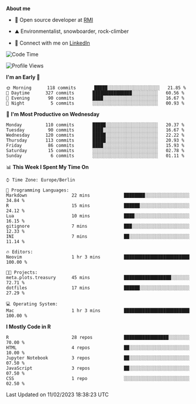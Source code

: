 **About me**

- 💼 Open source developer at [RMI](https://rmi.org/)

- ⛰️ Environmentalist, snowboarder, rock-climber

- 📱 Connect with me on [LinkedIn](https://www.linkedin.com/in/jackson-hoffart/)
 
<!--START_SECTION:waka-->
![Code Time](http://img.shields.io/badge/Code%20Time-31%20hrs%2053%20mins-blue)

![Profile Views](http://img.shields.io/badge/Profile%20Views-0-blue)

**I'm an Early 🐤** 

```text
🌞 Morning      118 commits       █████░░░░░░░░░░░░░░░░░░░░   21.85 % 
🌆 Daytime      327 commits       ███████████████░░░░░░░░░░   60.56 % 
🌃 Evening       90 commits       ████░░░░░░░░░░░░░░░░░░░░░   16.67 % 
🌙 Night          5 commits       ░░░░░░░░░░░░░░░░░░░░░░░░░   00.93 % 

```
📅 **I'm Most Productive on Wednesday** 

```text
Monday         110 commits       █████░░░░░░░░░░░░░░░░░░░░   20.37 % 
Tuesday         90 commits       ████░░░░░░░░░░░░░░░░░░░░░   16.67 % 
Wednesday      120 commits       █████░░░░░░░░░░░░░░░░░░░░   22.22 % 
Thursday       113 commits       █████░░░░░░░░░░░░░░░░░░░░   20.93 % 
Friday          86 commits       ████░░░░░░░░░░░░░░░░░░░░░   15.93 % 
Saturday        15 commits       ░░░░░░░░░░░░░░░░░░░░░░░░░   02.78 % 
Sunday           6 commits       ░░░░░░░░░░░░░░░░░░░░░░░░░   01.11 % 

```


📊 **This Week I Spent My Time On** 

```text
⌚︎ Time Zone: Europe/Berlin

💬 Programming Languages: 
Markdown                 22 mins             ████████░░░░░░░░░░░░░░░░░   34.84 % 
R                        15 mins             ██████░░░░░░░░░░░░░░░░░░░   24.12 % 
Lua                      10 mins             ████░░░░░░░░░░░░░░░░░░░░░   16.15 % 
gitignore                7 mins              ███░░░░░░░░░░░░░░░░░░░░░░   12.33 % 
INI                      7 mins              ██░░░░░░░░░░░░░░░░░░░░░░░   11.14 % 

🔥 Editors: 
Neovim                   1 hr 3 mins         █████████████████████████   100.00 % 

🐱‍💻 Projects: 
meta.plots.treasury      45 mins             ██████████████████░░░░░░░   72.71 % 
dotfiles                 17 mins             ██████░░░░░░░░░░░░░░░░░░░   27.29 % 

💻 Operating System: 
Mac                      1 hr 3 mins         █████████████████████████   100.00 % 

```

**I Mostly Code in R** 

```text
R                        28 repos            █████████████████░░░░░░░░   70.00 % 
HTML                     4 repos             ██░░░░░░░░░░░░░░░░░░░░░░░   10.00 % 
Jupyter Notebook         3 repos             ██░░░░░░░░░░░░░░░░░░░░░░░   07.50 % 
JavaScript               3 repos             ██░░░░░░░░░░░░░░░░░░░░░░░   07.50 % 
CSS                      1 repo              ░░░░░░░░░░░░░░░░░░░░░░░░░   02.50 % 

```



 Last Updated on 11/02/2023 18:38:23 UTC
<!--END_SECTION:waka-->
